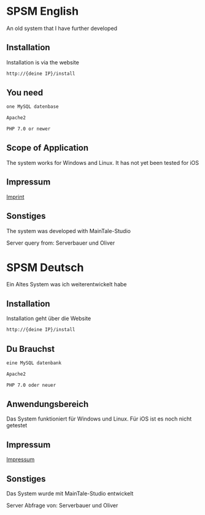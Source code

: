 # SPSM English

An old system that I have further developed

## Installation

Installation is via the website

```bash
http://{deine IP}/install
```

## You need

```bash
one MySQL datenbase

Apache2

PHP 7.0 or newer
```

## Scope of Application
The system works for Windows and Linux. It has not yet been tested for iOS

## Impressum
[Imprint](https://luedeke.xyz/impressum.html)



## Sonstiges
The system was developed with MainTale-Studio

Server query from: Serverbauer und Oliver


# SPSM Deutsch

Ein Altes System was ich weiterentwickelt habe

## Installation

Installation geht über die Website

```bash
http://{deine IP}/install
```

## Du Brauchst

```bash
eine MySQL datenbank

Apache2

PHP 7.0 oder neuer
```

## Anwendungsbereich 
Das System funktioniert für Windows und Linux. Für iOS ist es noch nicht getestet

## Impressum
[Impressum](https://luedeke.xyz/impressum.html)



## Sonstiges
Das System wurde mit MainTale-Studio entwickelt

Server Abfrage von: Serverbauer und Oliver
